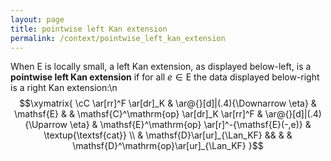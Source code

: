 ```yaml
---
layout: page
title: pointwise left Kan extension
permalink: /context/pointwise_left_kan_extension
---
```

When $\mathsf{E}$ is locally small, a left Kan extension, as displayed below-left, is a **pointwise left Kan extension** if for all $e \in \mathsf{E}$ the data displayed below-right is a right Kan extension:\n$$\xymatrix{ \cC \ar[rr]^F \ar[dr]_K & \ar@{}[d]|(.4){\Downarrow \eta} & \mathsf{E} & & \mathsf{C}^\mathrm{op} \ar[dr]_K \ar[rr]^F  &  \ar@{}[d]|(.4){\Uparrow \eta} & \mathsf{E}^\mathrm{op} \ar[r]^-{\mathsf{E}(-,e)} & \textup{\textsf{cat}}   \\ & \mathsf{D}\ar[ur]_{\Lan_KF} &&  & & \mathsf{D}^\mathrm{op}\ar[ur]_{\Lan_KF} }$$
